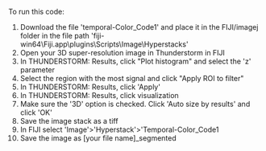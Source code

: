 To run this code:
1. Download the file 'temporal-Color_Code1' and place it in the FIJI/imagej folder in the file path 'fiji-win64\Fiji.app\plugins\Scripts\Image\Hyperstacks'
2. Open your 3D super-resolution image in Thunderstorm in FIJI
3. In THUNDERSTORM: Results, click "Plot histogram" and select the 'z' parameter
4. Select the region with the most signal and click "Apply ROI to filter"
5. In THUNDERSTORM: Results, click 'Apply'
6. In THUNDERSTORM: Results, click visualization
7. Make sure the '3D' option is checked. Click 'Auto size by results' and click 'OK'
8. Save the image stack as a tiff
9. In FIJI select 'Image'>'Hyperstack'>'Temporal-Color_Code1
10. Save the image as [your file name]_segmented
